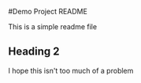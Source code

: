 #Demo Project README

This is a simple readme file

## Heading 2

I hope this isn't too much of a problem
